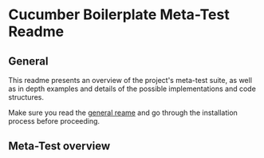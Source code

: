 # Cucumber Boilerplate Meta-Test Readme

## General

This readme presents an overview of the project's meta-test suite, as well as in depth examples and details of the possible implementations and code structures.

Make sure you read the [general reame](README.md) and go through the installation process before proceeding.

## Meta-Test overview

